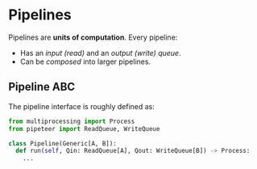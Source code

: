# Pipelines

Pipelines are **units of computation**. Every pipeline:

- Has an *input (read)* and an *output (write) queue*.
- Can be *composed* into larger pipelines.

## Pipeline ABC

The pipeline interface is roughly defined as:

```python
from multiprocessing import Process
from pipeteer import ReadQueue, WriteQueue

class Pipeline(Generic[A, B]):
  def run(self, Qin: ReadQueue[A], Qout: WriteQueue[B]) -> Process:
    ...
```
